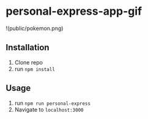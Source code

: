 # personal-express-app-gif

!(public/pokemon.png)

## Installation

1. Clone repo
2. run `npm install`

## Usage

1. run `npm run personal-express`
2. Navigate to `localhost:3000`
